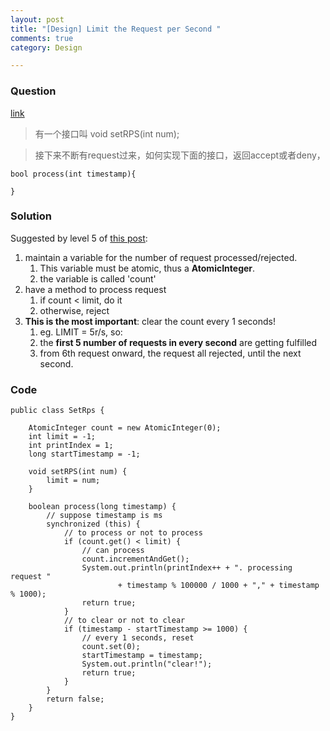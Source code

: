 ```yaml
---
layout: post
title: "[Design] Limit the Request per Second "
comments: true
category: Design

---
```


### Question

[link](http://www.mitbbs.com/article_t/JobHunting/32841633.html)

> 有一个接口叫 void setRPS(int num);

> 接下来不断有request过来，如何实现下面的接口，返回accept或者deny，

    bool process(int timestamp){
    
    }

### Solution

Suggested by level 5 of [this post](http://www.mitbbs.com/article_t/JobHunting/32841633.html):

1. maintain a variable for the number of request processed/rejected.
    1. This variable must be atomic, thus a __AtomicInteger__. 
    1. the variable is called 'count'
1. have a method to process request
    1. if count < limit, do it
    1. otherwise, reject
1. __This is the most important__: clear the count every 1 seconds! 
    1. eg. LIMIT = 5r/s, so: 
    1. the __first 5 number of requests in every second__ are getting fulfilled
    1. from 6th request onward, the request all rejected, until the next second.

### Code 

    public class SetRps {

        AtomicInteger count = new AtomicInteger(0);
        int limit = -1;
        int printIndex = 1;
        long startTimestamp = -1;

        void setRPS(int num) {
            limit = num;
        }

        boolean process(long timestamp) {
            // suppose timestamp is ms
            synchronized (this) {
                // to process or not to process
                if (count.get() < limit) {
                    // can process
                    count.incrementAndGet();
                    System.out.println(printIndex++ + ". processing request "
                            + timestamp % 100000 / 1000 + "," + timestamp % 1000);
                    return true;
                }
                // to clear or not to clear
                if (timestamp - startTimestamp >= 1000) {
                    // every 1 seconds, reset
                    count.set(0);
                    startTimestamp = timestamp;
                    System.out.println("clear!");
                    return true;
                }
            }
            return false;
        }
    }
